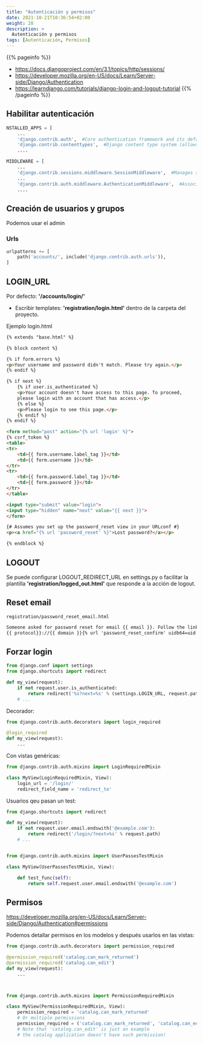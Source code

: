 ```yaml
---
title: "Autenticación y permisos"
date: 2021-10-21T10:36:54+02:00
weight: 28
description: >
  Autenticación y permisos
tags: [Autenticación, Permisos]
---
```


{{% pageinfo %}}
* https://docs.djangoproject.com/en/3.1/topics/http/sessions/
* https://developer.mozilla.org/en-US/docs/Learn/Server-side/Django/Authentication
* https://learndjango.com/tutorials/django-login-and-logout-tutorial
{{% /pageinfo %}}

## Habilitar autenticación
```python
NSTALLED_APPS = [
    ...
    'django.contrib.auth',  #Core authentication framework and its default models.
    'django.contrib.contenttypes',  #Django content type system (allows permissions to be associated with models).
    ....

MIDDLEWARE = [
    ...
    'django.contrib.sessions.middleware.SessionMiddleware',  #Manages sessions across requests
    ...
    'django.contrib.auth.middleware.AuthenticationMiddleware',  #Associates users with requests using sessions.
    ....
```


## Creación de usuarios y grupos

Podemos usar el admin

###  Urls
```python
urlpatterns += [
    path('accounts/', include('django.contrib.auth.urls')),
]
```

## LOGIN_URL
Por defecto: **'/accounts/login/'**

* Escribir templates: **'registration/login.html'** dentro de la carpeta del proyecto.

Ejemplo login.html

```html
{% extends "base.html" %}

{% block content %}

{% if form.errors %}
<p>Your username and password didn't match. Please try again.</p>
{% endif %}

{% if next %}
    {% if user.is_authenticated %}
    <p>Your account doesn't have access to this page. To proceed,
    please login with an account that has access.</p>
    {% else %}
    <p>Please login to see this page.</p>
    {% endif %}
{% endif %}

<form method="post" action="{% url 'login' %}">
{% csrf_token %}
<table>
<tr>
    <td>{{ form.username.label_tag }}</td>
    <td>{{ form.username }}</td>
</tr>
<tr>
    <td>{{ form.password.label_tag }}</td>
    <td>{{ form.password }}</td>
</tr>
</table>

<input type="submit" value="login">
<input type="hidden" name="next" value="{{ next }}">
</form>

{# Assumes you set up the password_reset view in your URLconf #}
<p><a href="{% url 'password_reset' %}">Lost password?</a></p>

{% endblock %}

```

## LOGOUT
Se puede configurar LOGOUT_REDIRECT_URL en settings.py o facilitar la plantilla  **'registration/logged_out.html'** que responde a la acción de logout.


## Reset email
`registration/password_reset_email.html`

```html
Someone asked for password reset for email {{ email }}. Follow the link below:
{{ protocol}}://{{ domain }}{% url 'password_reset_confirm' uidb64=uid token=token %}

```




## Forzar login
```python
from django.conf import settings
from django.shortcuts import redirect

def my_view(request):
    if not request.user.is_authenticated:
        return redirect('%s?next=%s' % (settings.LOGIN_URL, request.path))
    # ...
```
Decorador:
```python
from django.contrib.auth.decorators import login_required

@login_required
def my_view(request):
    ...
```

Con vistas genéricas:
```python
from django.contrib.auth.mixins import LoginRequiredMixin

class MyView(LoginRequiredMixin, View):
    login_url = '/login/'
    redirect_field_name = 'redirect_to'

```

Usuarios qeu pasan un test:
```python
from django.shortcuts import redirect

def my_view(request):
    if not request.user.email.endswith('@example.com'):
        return redirect('/login/?next=%s' % request.path)
    # ...


from django.contrib.auth.mixins import UserPassesTestMixin

class MyView(UserPassesTestMixin, View):

    def test_func(self):
        return self.request.user.email.endswith('@example.com')

```

## Permisos
https://developer.mozilla.org/en-US/docs/Learn/Server-side/Django/Authentication#permissions

Podemos detallar permisos en los modelos y después usarlos en las vistas:

```python
from django.contrib.auth.decorators import permission_required

@permission_required('catalog.can_mark_returned')
@permission_required('catalog.can_edit')
def my_view(request):
    ...



from django.contrib.auth.mixins import PermissionRequiredMixin

class MyView(PermissionRequiredMixin, View):
    permission_required = 'catalog.can_mark_returned'
    # Or multiple permissions
    permission_required = ('catalog.can_mark_returned', 'catalog.can_edit')
    # Note that 'catalog.can_edit' is just an example
    # the catalog application doesn't have such permission!

```
